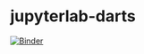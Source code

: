 # jupyterlab-darts

[![Binder](https://mybinder.org/badge_logo.svg)](https://mybinder.org/v2/gh/johanhellsvik/jupyterlab-darts/HEAD)
